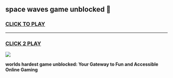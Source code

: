 
## space waves game unblocked 👋
<h3>
<a href="https://premium.freeplayer.one?title=space_waves_game_unblocked&ref=13F">CLICK TO PLAY</a></h3>
<hr>

<h3>
<a href="https://premium.freeplayer.one?title=space_waves_game_unblocked&ref=13F">CLICK 2 PLAY</a>
  
</h3>

<a href="https://premium.freeplayer.one?title=space_waves_game_unblocked&ref=12F/"><img src="https://clearcache.store/games.png"></a>


**worlds hardest game unblocked: Your Gateway to Fun and Accessible Online Gaming**
